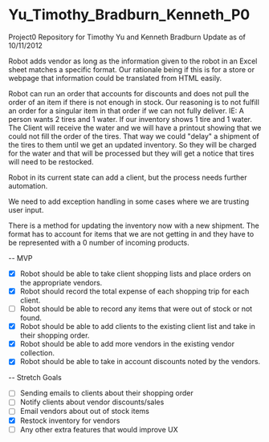# Yu_Timothy_Bradburn_Kenneth_P0
Project0 Repository for Timothy Yu and Kenneth Bradburn
Update as of 10/11/2012

Robot adds vendor as long as the information given to the robot in an Excel sheet matches a specific format. Our rationale being if this is for a store or webpage that information could be translated from HTML easily.

Robot can run an order that accounts for discounts and does not pull the order of an item if there is not enough in stock. Our reasoning is to not fulfill an order for a singular item in that order if we can not fully deliver. IE: A person wants 2 tires and 1 water. If our inventory shows 1 tire and 1 water. The Client will receive the water and we will have a printout showing that we could not fill the order of the tires. That way we could "delay" a shipment of the tires to them until we get an updated inventory. So they will be charged for the water and that will be processed but they will get a notice that tires will need to be restocked.

Robot in its current state can add a client, but the process needs further automation.

We need to add exception handling in some cases where we are trusting user input.

There is a method for updating the inventory now with a new shipment. The format has to account for items that we are not getting in and they have to be represented with a 0 number of incoming products.


-- MVP
- [x] Robot should be able to take client shopping lists and place orders on the appropriate vendors.
- [x] Robot should record the total expense of each shopping trip for each client.
- [ ] Robot should be able to record any items that were out of stock or not found.
- [x] Robot should be able to add clients to the existing client list and take in their shopping order.
- [x] Robot should be able to add more vendors in the existing vendor collection.
- [x] Robot should be able to take in account discounts noted by the vendors.

-- Stretch Goals
- [ ] Sending emails to clients about their shopping order
- [ ] Notify clients about vendor discounts/sales
- [ ] Email vendors about out of stock items
- [x] Restock inventory for vendors
- [ ] Any other extra features that would improve UX
